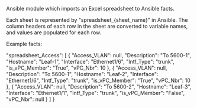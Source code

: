 Ansible module which imports an Excel spreadsheet to Ansible facts. 

Each sheet is represented by "spreadsheet_{sheet_name}" in Ansible.  The column headers of each row in the sheet are converted to variable names,  and values are populated for each row.  

Example facts:

"spreadsheet_Access": [
        {
            "Access_VLAN": null,
            "Description": "To 5600-1",
            "Hostname": "Leaf-1",
            "Interface": "Ethernet1/6",
            "Intf_Type": "trunk",
            "is_vPC_Member": "True",
            "vPC_Nbr": 10
        },
        {
            "Access_VLAN": null,
            "Description": "To 5600-1",
            "Hostname": "Leaf-2",
            "Interface": "Ethernet1/6",
            "Intf_Type": "trunk",
            "is_vPC_Member": "True",
            "vPC_Nbr": 10
        },
        {
            "Access_VLAN": null,
            "Description": "To 5600-2",
            "Hostname": "Leaf-3",
            "Interface": "Ethernet1/1",
            "Intf_Type": "trunk",
            "is_vPC_Member": "False",
            "vPC_Nbr": null
        }
    ]
}

 
